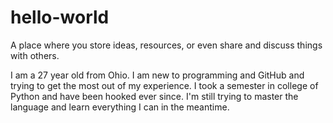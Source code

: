 
# hello-world
A place where you store ideas, resources, or even share and discuss things with others.

I am a 27 year old from Ohio. I am new to programming and GitHub and trying to get the most out of my experience. I took a semester in college of Python and have been hooked ever since. I'm still trying to master the language and learn everything I can in the meantime.
